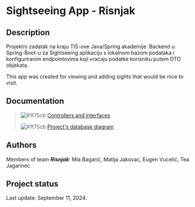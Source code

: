 # Sightseeing App - Risnjak

## Description
Projektni zadatak na kraju TIS-ove Java/Spring akademije.
Backend u Spring-Boot-u za Sightseeing aplikaciju s lokalnom bazom podataka i konfiguriranim endpointovima koji vraćaju podatke korisniku putem DTO objekata.

This app was created for viewing and adding sights that would be nice to visit.

## Documentation

>![#1f75cb](https://placehold.co/10x10/1f75cb/1f75cb.png) [Controllers and interfaces](https://drive.google.com/file/d/143qt8dXWoc7Hh1MJFMqZBcBXES3kP2el/view?usp=sharing)
> 
>![#1f75cb](https://placehold.co/10x10/1f75cb/1f75cb.png) [Project's database diagram](https://dbdiagram.io/d/Database-66e017f4550cd927eabcd596)

## Authors
Members of team ***Risnjak***: 
Mia Bagarić, Matija Jakovac, Eugen Vucelić, Tea Jagarinec

## Project status
Last update: September 11, 2024.
